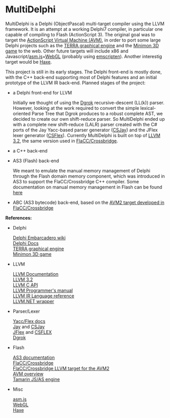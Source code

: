 MultiDelphi
===========

MultiDelphi is a Delphi (ObjectPascal) multi-target compiler using the LLVM framework. It is an attempt at a working Delphi7 compiler, in particular one capable of compiling to Flash (ActionScript 3).  The original goal was to target the [ActionScript Virtual Machine (AVM)][16], in order to port some large Delphi projects such as the [TERRA graphical engine][3] and the [Minimon 3D game][4] to the web.  Other future targets will include x86 and Javascript/[asm.js][17]+[WebGL][23] (probably using [emscripten](https://github.com/kripken/emscripten)). Another interestig target would be [Haxe][18].

This project is still in its early stages. The Delphi front-end is mostly done, with the C++ back-end supporting most of Delphi features and an initial prototype of the LLVM IR back-end. Planned stages of the project:

* a Delphi front-end for LLVM

	Initially we thought of using the [Dgrok][19] recursive-descent (LL(k)) parser. However, looking at the work required to convert the simple lexical-oriented Parse Tree that Dgrok produces to a robust complete AST, we decided to create our own shift-reduce parser.
	So MultiDelphi ended up with a complete new shift-reduce (LALR) parser created with the C# ports of the Jay Yacc-based parser generator ([CSJay][10]) and the JFlex lexer generator ([CSFlex][12]).
	Currently MultiDelphi is built on top of [LLVM 3.2][6], the same version used in [FlaCC/Crossbridge][14].

* a C++ back-end

* AS3 (Flash) back-end

	We meant to emulate the manual memory management of Delphi through the Flash domain memory component, which was introduced in AS3 to support the FlaCC/Crossbridge C++ compiler. Some documentation on manual memory management in Flash can be found [here](https://github.com/adobe-flash/crossbridge/wiki/Memory-Fragmentation)

* ABC (AS3 bytecode) back-end, based on the [AVM2 target developed in FlaCC/Crossbridge][15]



**References:**


* Delphi

	[Delphi Embarcadero wiki][1]  
	[Delphi Docs][2]  
	[TERRA graphical engine][3]  
	[Minimon 3D game][4]  

[1]:http://docwiki.embarcadero.com/RADStudio/XE6/en/Delphi_Reference
[2]:http://www.delphibasics.co.uk/
[3]:http://www.pascalgameengine.com
[4]:http://minimon3d.com

* LLVM

	[LLVM Documentation][5]  
	[LLVM 3.2][6]  
	[LLVM C API][20]  
	[LLVM Programmer's manual][21]  
	[LLVM IR Language reference][22]  
	[LLVM.NET wrapper][7]  

[5]:http://llvm.org/docs
[6]:http://llvm.org/releases/3.2/docs/ReleaseNotes.html
[7]:https://github.com/miguelzf/LLVM.NET
[20]:http://llvm.org/docs/doxygen/html/group__LLVMC.html
[21]:http://llvm.org/docs/ProgrammersManual.html
[22]:http://llvm.org/docs/LangRef.html

* Parser/Lexer

	[Yacc/Flex docs][8]  
	[Jay][9]   and [CSJay][10]  
	[JFlex][11] and [CSFLEX][12]  
	[Dgrok][19]  

[8]:http://dinosaur.compilertools.net
[9]:http://www.cs.rit.edu/~ats/projects/lp/doc/jay/package-summary.html
[10]:https://code.google.com/p/jay
[11]:http://jflex.de
[12]:http://sourceforge.net/projects/csflex/
[19]:http://dgrok.excastle.com/

* Flash

	[AS3 documentation][13]  
	[FlaCC/Crossbridge][14]  
	[FlaCC/Crossbridge LLVM target for the AVM2][15]  
	[AVM overview][16]  
	[Tamarin JS/AS engine][24]  

[13]:http://www.adobe.com/devnet/actionscript/documentation.html
[14]:http://adobe-flash.github.io/crossbridge
[15]:https://github.com/adobe-flash/crossbridge/tree/futures/llvm-3.2/lib/Target/AVM2
[16]:http://www.adobe.com/content/dam/Adobe/en/devnet/actionscript/articles/avm2overview.pdf
[24]:https://developer.mozilla.org/en-US/docs/Archive/Mozilla/Tamarin

* Misc

	[asm.js][17]  
	[WebGL][23]  
	[Haxe][18]  

[18]:http://haxe.org/
[17]:http://asmjs.org/
[23]:http://www.khronos.org/webgl/wiki/Main_Page
